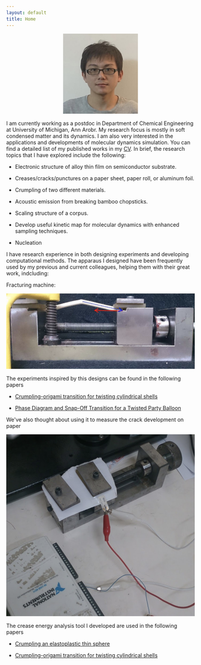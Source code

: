 ```yaml
---
layout: default
title: Home
---
```


<center><img src='/assets/images/st.png' class='ST_img' width='200'></center>

I am currently working as a postdoc in Department of Chemical Engineering at University of Michigan, Ann Arobr. My research focus is mostly in soft condensed matter and its dynamics. I am also very interested in the applications and developments of molecular dynamics simulation. You can find a detailed list of my published works in my [CV](/CV3.pdf). In brief, the research topics that I have explored include the following:

- Electronic structure of alloy thin film on semiconductor substrate.

- Creases/cracks/punctures on a paper sheet, paper roll, or aluminum foil.

- Crumpling of two different materials.

- Acoustic emission from breaking bamboo chopsticks.

- Scaling structure of a corpus.

- Develop useful kinetic map for molecular dynamics with enhanced sampling techniques.

- Nucleation

I have research experience in both designing experiments and developing computational methods. The apparaus I designed have been frequently used by my previous and current colleagues, helping them with their great work, indcluding:

Fracturing machine:

<img src='/assets/images/Fracturing_machine.jpg' class="about_img">

The experiments inspired by this designs can be found in the following papers

- [Crumpling-origami transition for twisting cylindrical shells](https://journals.aps.org/pre/abstract/10.1103/PhysRevE.101.053001)

- [Phase Diagram and Snap-Off Transition for a Twisted Party Balloon](https://arxiv.org/abs/2010.08739)

We've also thought about using it to measure the crack development on paper

<img src='/assets/images/Crack_paper.jpg' class="about_img">

The crease energy analysis tool I developed are used in the following papers

- [Crumpling an elastoplastic thin sphere](https://journals.aps.org/pre/abstract/10.1103/PhysRevE.103.012209)

- [Crumpling-origami transition for twisting cylindrical shells](https://journals.aps.org/pre/abstract/10.1103/PhysRevE.101.053001)
